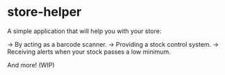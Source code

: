 # store-helper
A simple application that will help you with your store:

-> By acting as a barcode scanner.
-> Providing a stock control system.
-> Receiving alerts when your stock passes a low minimum.

And more! (WIP)
